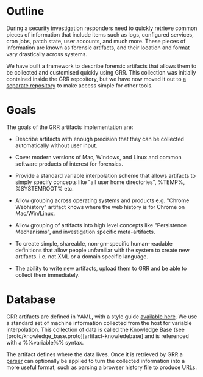 # Outline

During a security investigation responders need to quickly retrieve common
pieces of information that include items such as logs, configured services, cron
jobs, patch state, user accounts, and much more. These pieces of information are
known as forensic artifacts, and their location and format vary drastically
across systems.

We have built a framework to describe forensic artifacts that allows them to be
collected and customised quickly using GRR. This collection was initially
contained inside the GRR repository, but we have now moved it out to [a separate
repository][artifact-repository]
 to make access
simple for other tools.

# Goals

The goals of the GRR artifacts implementation are:

  - Describe artifacts with enough precision that they can be collected
    automatically without user input.

  - Cover modern versions of Mac, Windows, and Linux and common software
    products of interest for forensics.

  - Provide a standard variable interpolation scheme that allows artifacts to
    simply specify concepts like "all user home directories", %TEMP%,
    %SYSTEMROOT% etc.

  - Allow grouping across operating systems and products e.g. "Chrome
    Webhistory" artifact knows where the web history is for Chrome on
    Mac/Win/Linux.

  - Allow grouping of artifacts into high level concepts like "Persistence
    Mechanisms", and investigation specific meta-artifacts.

  - To create simple, shareable, non-grr-specific human-readable definitions
    that allow people unfamiliar with the system to create new artifacts. i.e.
    not XML or a domain specific language.

  - The ability to write new artifacts, upload them to GRR and be able to
    collect them immediately.

# Database

GRR artifacts are defined in YAML, with a style guide [available
here][artifact-style]. We use a standard set of machine information collected
from the host for variable interpolation. This collection of data is called the
Knowledge Base (see [proto/knowledge\_base.proto][artifact-knowledebase] and is
referenced with a %%variable%% syntax.

The artifact defines where the data lives. Once it is retrieved by GRR a
[parser][artifact-parsers] can optionally be applied to turn the collected
information into a more useful format, such as parsing a browser history file
to produce URLs.

[artifact-repository]: https://github.com/ForensicArtifacts/artifacts
[artifact-style]: https://github.com/ForensicArtifacts/artifacts/blob/master/docs/Artifacts%20definition%20format%20and%20style%20guide.asciidoc
[artifact-knowledgebase]: https://github.com/google/grr/blob/master/grr/proto/knowledge_base.proto
[artifact-parsers]: https://github.com/google/grr/tree/master/grr/parsers
